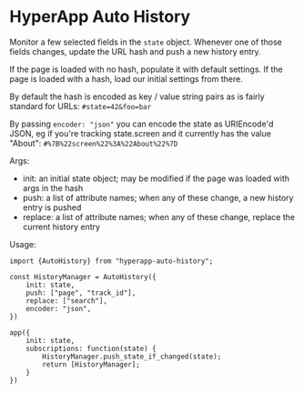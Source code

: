 HyperApp Auto History
=====================

Monitor a few selected fields in the `state` object. Whenever one of those
fields changes, update the URL hash and push a new history entry.

If the page is loaded with no hash, populate it with default settings. If
the page is loaded with a hash, load our initial settings from there.

By default the hash is encoded as key / value string pairs as is fairly
standard for URLs: `#state=42&foo=bar`

By passing `encoder: "json"` you can encode the state as URIEncode'd JSON,
eg if you're tracking state.screen and it currently has the value "About":
`#%7B%22screen%22%3A%22About%22%7D`

Args:

* init: an initial state object; may be modified if
  the page was loaded with args in the hash
* push: a list of attribute names; when any of these
  change, a new history entry is pushed
* replace: a list of attribute names; when any of these
  change, replace the current history entry

Usage:
```
import {AutoHistory} from "hyperapp-auto-history";

const HistoryManager = AutoHistory({
    init: state,
    push: ["page", "track_id"],
    replace: ["search"],
    encoder: "json",
})

app({
    init: state,
    subscriptions: function(state) {
        HistoryManager.push_state_if_changed(state);
        return [HistoryManager];
    }
})
```
